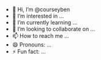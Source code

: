 - 👋 Hi, I’m @courseyben
- 👀 I’m interested in ...
- 🌱 I’m currently learning ...
- 💞️ I’m looking to collaborate on ...
- 📫 How to reach me ...
- 😄 Pronouns: ...
- ⚡ Fun fact: ...

<!---
courseyben/courseyben is a ✨ special ✨ repository because its `README.md` (this file) appears on your GitHub profile.
You can click the Preview link to take a look at your changes.
--->
